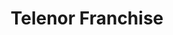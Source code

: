 ---
title: "Telenor Franchise"
url: /karachi/telenor-franchise-professor-ghafoor-ahmed-road/
shop: shop
---